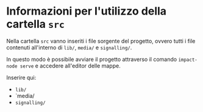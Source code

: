 # Informazioni per l'utilizzo della cartella `src`

Nella cartella `src` vanno inseriti i file sorgente del progetto, ovvero tutti i file contenuti all'interno di `lib/`, `media/` e `signalling/`.

In questo modo è possibile avviare il progetto attraverso il comando `impact-node serve` e accedere all'editor delle mappe.

Inserire qui:

- `lib/`
- `media/
- `signalling/`